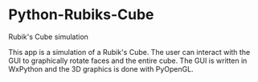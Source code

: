 # Python-Rubiks-Cube
Rubik's Cube simulation

This app is a simulation of a Rubik's Cube. The user can interact with the GUI to graphically rotate faces and the entire cube. The GUI is written in WxPython and the 3D graphics is done with PyOpenGL.
